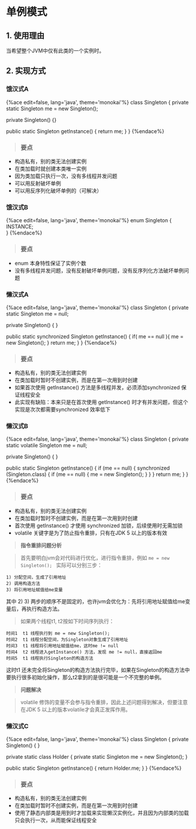 # 单例模式

## 1. 使用理由
当希望整个JVM中仅有此类的一个实例时。

## 2. 实现方式

### 饿汉式A

{%ace edit=false, lang='java', theme='monokai'%}
class Singleton {
  private static Singleton me = new Singleton();
  
  private Singleton() {}
  
  public static Singleton getInstance() {
    return me;
  }
}
{%endace%}

> ### 要点
* 构造私有，别的类无法创建实例
* 在类加载时就创建本类唯一实例
* 因为类加载只执行一次，没有多线程并发问题
* 可以用反射破坏单例
* 可以用反序列化破坏单例的（可解决）

### 饿汉式B

{%ace edit=false, lang='java', theme='monokai'%}
enum Singleton {  
  INSTANCE;  
}
{%endace%}

> ### 要点
* enum 本身特性保证了实例个数
* 没有多线程并发问题，没有反射破坏单例问题，没有反序列化方法破坏单例问题


### 懒汉式A

{%ace edit=false, lang='java', theme='monokai'%}
class Singleton {
  private static Singleton me = null;
  
  private Singleton() { }
  
  public static synchronized Singleton getInstance() {
    if( me == null ){
      me = new Singleton();
    }
    return me;
  }
}
{%endace%}

> ### 要点
* 构造私有，别的类无法创建实例
* 在类加载时暂时不创建实例，而是在第一次用到时创建
* 如果首次使用 getInstance() 方法是多线程并发，必须添加synchronized 保证线程安全
* 此实现有缺陷：本来只是在首次使用 getInstance() 时才有并发问题，但这个实现是次次都需要synchronized 效率低下

### 懒汉式B
{%ace edit=false, lang='java', theme='monokai'%}
class Singleton {
  private static volatile Singleton me = null;

  private Singleton() { }

  public static Singleton getInstance() {
    if (me == null) { 
      synchronized (Singleton.class) {
        if (me == null) {
          me = new Singleton();
        }
      }
    }
    return me;
  }
}
{%endace%}

> ### 要点
* 构造私有，别的类无法创建实例
* 在类加载时暂时不创建实例，而是在第一次用到时创建
* 首次使用 getInstance() 才使用 synchronized 加锁，后续使用时无需加锁
* volatile 关键字是为了防止指令重排，只有在JDK 5 以上的版本有效

> **指令重排问题分析**

> 首先要明白jvm会对代码进行优化，进行指令重排，例如 `me = new Singleton(); ` 实际可以分别三步：
```
1) 分配空间，生成了引用地址
2) 调用构造方法
3) 将引用地址赋值给me变量
```
其中 2) 3) 两步的顺序不是固定的，也许jvm会优化为：先将引用地址赋值给me变量后，再执行构造方法。

> 如果两个线程t1, t2按如下时间序列执行：
```
时间1  t1 线程执行到 me = new Singleton(); 
时间2  t1 线程分配空间，为Singleton对象生成了引用地址
时间3  t1 线程将引用地址赋值给me，这时me != null
时间4  t2 线程进入getInstance() 方法，发现 me != null，直接返回me
时间5  t1 线程执行Singleton的构造方法
```
这时t1 还未完全将Singleton的构造方法执行完毕，如果在Singleton的构造方法中要执行很多初始化操作，那么t2拿到的是很可能是一个不完整的单例。

> **问题解决**

> volatile 修饰的变量不会参与指令重排，因此上述问题得到解决，但要注意在JDK 5 以上的版本volatile才会真正发挥作用。

### 懒汉式C
{%ace edit=false, lang='java', theme='monokai'%}
class Singleton {
  private Singleton() { }

  private static class Holder {
    private static Singleton me = new Singleton();
  }

  public static Singleton getInstance() {
    return Holder.me;
  }
}
{%endace%}

> ### 要点
* 构造私有，别的类无法创建实例
* 在类加载时暂时不创建实例，而是在第一次用到时创建
* 使用了静态内部类是用到时才加载来实现懒汉实例化，并且因为内部类的加载只会执行一次，从而能保证线程安全









